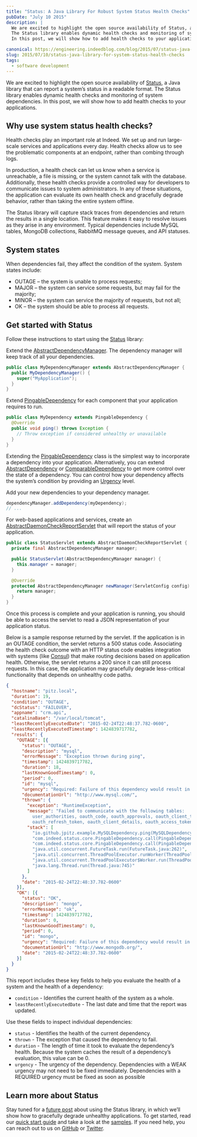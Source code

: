 ```yaml
---
title: "Status: A Java Library For Robust System Status Health Checks"
pubDate: "July 10 2015"
description: |
  We are excited to highlight the open source availability of Status, a Java library that can report a system’s status in a readable format.
  The Status library enables dynamic health checks and monitoring of system dependencies.
  In this post, we will show how to add health checks to your applications.

canonical: https://engineering.indeedblog.com/blog/2015/07/status-java-library-for-system-status-health-checks/
slug: 2015/07/10/status-java-library-for-system-status-health-checks
tags:
  - software development
---
```


We are excited to highlight the open source availability of [Status], a Java library that can report a system’s status
in a readable format. The Status library enables dynamic health checks and monitoring of system dependencies. In this
post, we will show how to add health checks to your applications.

<!--more-->

## Why use system status health checks?

Health checks play an important role at Indeed. We set up and run large-scale services and applications every day.
Health checks allow us to see the problematic components at an endpoint, rather than combing through logs.

In production, a health check can let us know when a service is unreachable, a file is missing, or the system cannot
talk with the database. Additionally, these health checks provide a controlled way for developers to communicate issues
to system administrators. In any of these situations, the application can evaluate its own health check and gracefully
degrade behavior, rather than taking the entire system offline.

The Status library will capture stack traces from dependencies and return the results in a single location. This feature
makes it easy to resolve issues as they arise in any environment. Typical dependencies include MySQL tables, MongoDB
collections, RabbitMQ message queues, and API statuses.

## System states

When dependencies fail, they affect the condition of the system. System states include:

- OUTAGE – the system is unable to process requests;
- MAJOR – the system can service some requests, but may fail for the majority;
- MINOR – the system can service the majority of requests, but not all;
- OK – the system should be able to process all requests.

## Get started with Status

Follow these instructions to start using the [Status] library:

Extend the
[AbstractDependencyManager](https://github.com/indeedeng/status/blob/master/status-core/src/main/java/com/indeed/status/core/AbstractDependencyManager.java).
The dependency manager will keep track of all your dependencies.

```java
public class MyDependencyManager extends AbstractDependencyManager {
  public MyDependencyManager() {
    super("MyApplication");
  }
}
```

Extend [PingableDependency] for each component that your application requires to run.

```java
public class MyDependency extends PingableDependency {
  @Override
  public void ping() throws Exception {
    // Throw exception if considered unhealthy or unavailable
  }
}
```

Extending the [PingableDependency] class is the simplest way to incorporate a dependency into your application.
Alternatively, you can extend [AbstractDependency] or [ComparableDependency] to get more control over the state of a
dependency. You can control how your dependency affects the system’s condition by providing an [Urgency] level.

Add your new dependencies to your dependency manager.

```java
dependencyManager.addDependency(myDependency);
// ...
```

For web-based applications and services, create an
[AbstractDaemonCheckReportServlet](https://github.com/indeedeng/status/blob/master/status-web/src/main/java/com/indeed/status/web/AbstractDaemonCheckReportServlet.java)
that will report the status of your application.

```java
public class StatusServlet extends AbstractDaemonCheckReportServlet {
  private final AbstractDependencyManager manager;

  public StatusServlet(AbstractDependencyManager manager) {
    this.manager = manager;
  }

  @Override
  protected AbstractDependencyManager newManager(ServletConfig config) {
    return manager;
  }
}
```

Once this process is complete and your application is running, you should be able to access the servlet to read a JSON
representation of your application status.

Below is a sample response returned by the servlet. If the application is in an OUTAGE condition, the servlet returns a
500 status code. Associating the health check outcome with an HTTP status code enables integration with systems (like
[Consul](https://consul.io/)) that make routing decisions based on application health. Otherwise, the servlet returns a
200 since it can still process requests. In this case, the application may gracefully degrade less-critical
functionality that depends on unhealthy code paths.

```json
{
  "hostname": "pitz.local",
  "duration": 19,
  "condition": "OUTAGE",
  "dcStatus": "FAILOVER",
  "appname": "crm.api",
  "catalinaBase": "/var/local/tomcat",
  "leastRecentlyExecutedDate": "2015-02-24T22:48:37.782-0600",
  "leastRecentlyExecutedTimestamp": 1424839717782,
  "results": {
    "OUTAGE": [{
      "status": "OUTAGE",
      "description": "mysql",
      "errorMessage": "Exception thrown during ping",
      "timestamp": 1424839717782,
      "duration": 18,
      "lastKnownGoodTimestamp": 0,
      "period": 0,
      "id": "mysql",
      "urgency": "Required: Failure of this dependency would result in complete system outage",
      "documentationUrl": "http://www.mysql.com/",
      "thrown": {
        "exception": "RuntimeException",
        "message": "Failed to communicate with the following tables:
          user_authorities, oauth_code, oauth_approvals, oauth_client_token,
          oauth_refresh_token, oauth_client_details, oauth_access_token",
        "stack": [
          "io.github.jpitz.example.MySQLDependency.ping(MySQLDependency.java:68)",
          "com.indeed.status.core.PingableDependency.call(PingableDependency.java:59)",
          "com.indeed.status.core.PingableDependency.call(PingableDependency.java:15)",
          "java.util.concurrent.FutureTask.run(FutureTask.java:262)",
          "java.util.concurrent.ThreadPoolExecutor.runWorker(ThreadPoolExecutor.java:1145)",
          "java.util.concurrent.ThreadPoolExecutor$Worker.run(ThreadPoolExecutor.java:615)",
          "java.lang.Thread.run(Thread.java:745)"
        ]
      },
      "date": "2015-02-24T22:48:37.782-0600"
    }],
    "OK": [{
      "status": "OK",
      "description": "mongo",
      "errorMessage": "ok",
      "timestamp": 1424839717782,
      "duration": 0,
      "lastKnownGoodTimestamp": 0,
      "period": 0,
      "id": "mongo",
      "urgency": "Required: Failure of this dependency would result in complete system outage",
      "documentationUrl": "http://www.mongodb.org/",
      "date": "2015-02-24T22:48:37.782-0600"
    }]
  }
}
```

This report includes these key fields to help you evaluate the health of a system and the health of a dependency:

- `condition` - Identifies the current health of the system as a whole.
- `leastRecentlyExecutedDate` - The last date and time that the report was updated.

Use these fields to inspect individual dependencies:

- `status` - Identifies the health of the current dependency.
- `thrown` - The exception that caused the dependency to fail.
- `duration` - The length of time it took to evaluate the dependency’s health. Because the system caches the result of a
  dependency’s evaluation, this value can be 0.
- `urgency` - The urgency of the dependency. Dependencies with a WEAK urgency may not need to be fixed immediately.
  Dependencies with a REQUIRED urgency must be fixed as soon as possible

## Learn more about Status

Stay tuned for a [future post](/blog/2017/01/19/gracefully-degrading-functionality-using-status/) about using the Status
library, in which we’ll show how to gracefully degrade unhealthy applications. To get started, read our [quick start
guide] and take a look at the [samples]. If you need help, you can reach out to us on [GitHub] or [Twitter].

[Status]: https://github.com/indeedeng/status
[AbstractDependencyManager]:
  https://github.com/indeedeng/status/blob/master/status-core/src/main/java/com/indeed/status/core/AbstractDependencyManager.java
[PingableDependency]:
  https://github.com/indeedeng/status/blob/master/status-core/src/main/java/com/indeed/status/core/PingableDependency.java
[AbstractDependency]:
  https://github.com/indeedeng/status/blob/master/status-core/src/main/java/com/indeed/status/core/AbstractDependency.java
[ComparableDependency]:
  https://github.com/indeedeng/status/blob/master/status-core/src/main/java/com/indeed/status/core/ComparableDependency.java
[Urgency]:
  https://github.com/indeedeng/status/blob/fff009ad24d1641afe6d792e582e374e8e5f63a6/status-core/src/main/java/com/indeed/status/core/Urgency.java
[quick start guide]: http://opensource.indeedeng.io/status/docs/quick-start/
[samples]: https://github.com/indeedeng/status/tree/master/status-samples
[GitHub]: https://github.com/indeedeng/
[Twitter]: https://twitter.com/indeedeng
